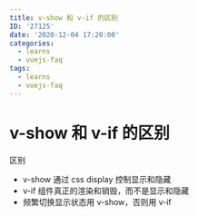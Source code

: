 ```yaml
---
title: v-show 和 v-if 的区别
ID: '27125'
date: '2020-12-04 17:20:00'
categories:
  - learns
  - vuejs-faq
tags:
  - learns
  - vuejs-faq
---
```


# v-show 和 v-if 的区别

区别

- v-show 通过 css display 控制显示和隐藏
- v-if 组件真正的渲染和销毁，而不是显示和隐藏
- 频繁切换显示状态用 v-show，否则用 v-if
 
 
